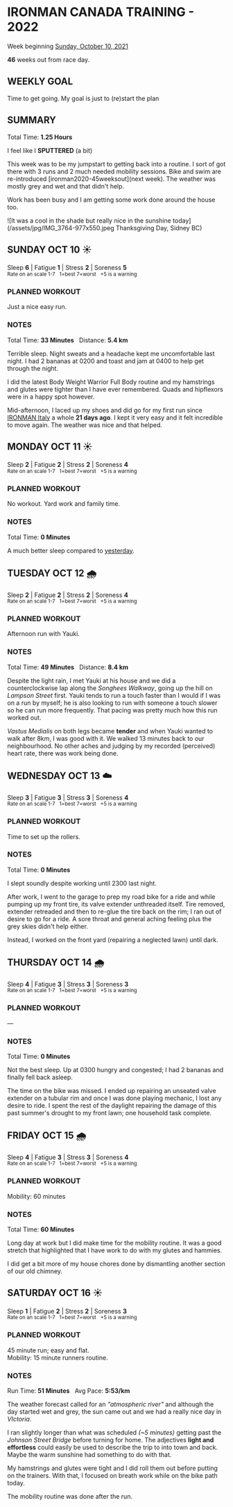 # IRONMAN CANADA TRAINING - 2022
Week beginning [Sunday, October 10, 2021](javascript:flick('sun');)

**46** weeks out from race day.

## WEEKLY GOAL
Time to get going.  My goal is just to (re)start the plan

## SUMMARY
Total Time: **1.25 Hours**

I feel like I **SPUTTERED** (a bit)

This week was to be my jumpstart to getting back into a routine.  I sort of got there with 3 runs and 2 much needed mobility sessions.  Bike and swim are re-introduced [ironman2020-45weeksout](next week).  The weather was mostly grey and wet and that didn't help.

Work has been busy and I am getting some work done around the house too.

![It was a cool in the shade but really nice in the sunshine today](/assets/jpg/IMG_3764-977x550.jpeg Thanksgiving Day, Sidney BC)

## SUNDAY OCT 10 ☀️
Sleep **6** | Fatigue **1** | Stress **2** | Soreness **5**
<sup><br />Rate on an scale 1-7 &nbsp; 1=best 7=worst &nbsp; +5 is a warning</sup>

### PLANNED WORKOUT
Just a nice easy run.

### NOTES
Total Time: **33 Minutes** &nbsp; Distance: **5.4 km**

Terrible sleep.  Night sweats and a headache kept me uncomfortable last night.  I had 2 bananas at 0200 and toast and jam at 0400 to help get through the night.

I did the latest  Body Weight Warrior Full Body routine and my hamstrings and glutes were tighter than I have ever remembered.  Quads and hipflexors were in a happy spot however.

Mid-afternoon, I laced up my shoes and did go for my first run since [IRONMAN Italy](/racereports/2021-ironman-italy-emilia-romagna) a whole **21 days ago**.   I kept it very easy and it felt incredible to move again.  The weather was nice and that helped.

<!---->
## MONDAY OCT 11 ☀️ 
Sleep **2** | Fatigue **2** | Stress **2** | Soreness **4**
<sup><br />Rate on an scale 1-7 &nbsp; 1=best 7=worst &nbsp; +5 is a warning</sup>

### PLANNED WORKOUT
No workout.  Yard work and family time. 

### NOTES
Total Time: **0 Minutes**

A much better sleep compared to [yesterday](javascript:flick('sun');). 

<!---->
## TUESDAY OCT 12 🌧
Sleep **2** | Fatigue **2** | Stress **2** | Soreness **4**
<sup><br />Rate on an scale 1-7 &nbsp; 1=best 7=worst &nbsp; +5 is a warning</sup>

### PLANNED WORKOUT
Afternoon run with Yauki.  

### NOTES
Total Time: **49 Minutes** &nbsp; Distance: **8.4 km**

Despite the light rain, I met Yauki at his house and we did a counterclockwise lap along the _Songhees Walkway_, going up the hill on _Lampson Street_ first.  Yauki tends to run a touch faster than I would if I was on a run by myself; he is also looking to run with someone a touch slower so he can run more frequently.  That pacing was pretty much how this run worked out.

_Vastus Medialis_ on both legs became **tender** and when Yauki wanted to walk after 8km, I was good with it.  We walked 13 minutes back to our neighbourhood.   No other aches and judging by my recorded (perceived) heart rate, there was work being done.  

<!---->
## WEDNESDAY OCT 13 ☁️
Sleep **3** | Fatigue **3** | Stress **3** | Soreness **4**
<sup><br />Rate on an scale 1-7 &nbsp; 1=best 7=worst &nbsp; +5 is a warning</sup>

### PLANNED WORKOUT
Time to set up the rollers.

### NOTES
Total Time: **0 Minutes**

I slept soundly despite working until 2300 last night.

After work, I went to the garage to prep my road bike for a ride and while pumping up my front tire, its valve extender unthreaded itself.  Tire removed, extender retreaded and then to re-glue the tire back on the rim; I ran out of desire to go for a ride.  A sore throat and general aching feeling plus the grey skies didn't help either.

Instead, I worked on the front yard (repairing a neglected lawn) until dark.

<!---->
## THURSDAY OCT 14 🌧
Sleep **4** | Fatigue **3** | Stress **3** | Soreness **3**
<sup><br />Rate on an scale 1-7 &nbsp; 1=best 7=worst &nbsp; +5 is a warning</sup>

### PLANNED WORKOUT
&mdash;  

### NOTES
Total Time: **0 Minutes**

Not the best sleep.  Up at 0300 hungry and congested; I had 2 bananas and finally fell back asleep.

The time on the bike was missed.  I ended up repairing an unseated valve extender on a tubular rim and once I was done playing mechanic, I lost any desire to ride.  I spent the rest of the daylight repairing the damage of this past summer's drought to my front lawn; one household task complete.

<!---->
## FRIDAY OCT 15 🌧
Sleep **4** | Fatigue **3** | Stress **3** | Soreness **4**
<sup><br />Rate on an scale 1-7 &nbsp; 1=best 7=worst &nbsp; +5 is a warning</sup>

### PLANNED WORKOUT
Mobility: 60 minutes  

### NOTES
Total Time: **60 Minutes**

Long day at work but I did make time for the mobility routine.  It was a good stretch that highlighted that I have work to do with my glutes and hammies.

I did get a bit more of my house chores done by dismantling another section of our old chimney.
<!---->
## SATURDAY OCT 16 ☀️
Sleep **1** | Fatigue **2** | Stress **2** | Soreness **3**
<sup><br />Rate on an scale 1-7 &nbsp; 1=best 7=worst &nbsp; +5 is a warning</sup>

### PLANNED WORKOUT
45 minute run; easy and flat.  
Mobility: 15 minute runners routine.

### NOTES
Run Time: **51	 Minutes**  &nbsp; Avg Pace: **5:53/km**

The weather forecast called for an _"atmospheric river"_ and although the day started wet and grey, the sun came out and we had a really nice day in _VIctoria_.

I ran slightly longer than what was scheduled _(~5 minutes)_ getting past the _Johnson Street Bridge_ before turning for home.  The adjectives **light and effortless** could easily be used to describe the trip to into town and back.  Maybe the warm sunshine had something to do with that.

My hamstrings and glutes were tight and I did roll them out before putting on the trainers.  With that, I focused on breath work while on the bike path today.

The mobility routine was done after the run.